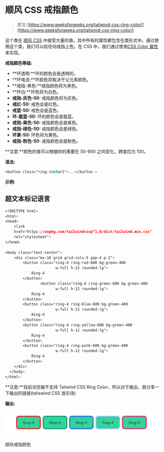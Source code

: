 # 顺风 CSS 戒指颜色

> 原文:[https://www.geeksforgeeks.org/tailwind-css-ring-color/](https://www.geeksforgeeks.org/tailwind-css-ring-color/)

这个类在 [<u>顺风 CSS</u>](https://www.geeksforgeeks.org/css-tailwind-introduction/) 中接受大量的值，其中所有的属性都包含在类形式中。通过使用这个类，我们可以给任何戒指上色。在 CSS 中，我们通过使用[<u>CSS Color 属性</u>](https://www.geeksforgeeks.org/css-color-property/) 来实现。

**戒指颜色等级:**

*   **环透明:**环的颜色会是透明的。
*   **环电流:**环颜色将取决于父元素颜色。
*   **戒指-黑色:**戒指颜色将为黑色。
*   **环白:**环色将为白色。
*   **戒指-灰色-50:** 戒指颜色将为灰色。
*   **戒红-50:** 戒色会是红色。
*   **戒蓝-50:** 戒色会是蓝色。
*   **环-靛蓝-50:** 环的颜色会是靛蓝。
*   **戒指-紫色-50:** 戒指颜色会是紫色。
*   **戒指-绿色-50:** 戒指颜色会是绿色。
*   **环黄-50:** 环色将为黄色。
*   **戒指-粉色-50:** 戒指颜色会是粉色。

**注意:**颜色的值可以根据你的需要在 50-900 之间变化，跨度应为 100。

**语法:**

```css
<button class="ring-{color}">...</button >
```

**示例:**

## 超文本标记语言

```css
<!DOCTYPE html>  
<html>  
<head>  
    <link
    href="https://unpkg.com/tailwindcss@^1.0/dist/tailwind.min.css"
    rel="stylesheet">  
</head>  

<body class="text-center"> 
    <div class="mx-16 grid grid-cols-5 gap-4 p-2">
        <button class="ring-4 ring-red-600 bg-green-400 
                       w-full h-12 rounded-lg">
            Ring-4
        </button>
                <button class="ring-4 ring-green-600 bg-green-400 
                       w-full h-12 rounded-lg">
            Ring-4
        </button>
        <button class="ring-4 ring-blue-600 bg-green-400 
                       w-full h-12 rounded-lg">
            Ring-4
        </button>
        <button class="ring-4 ring-yellow-600 bg-green-400 
                       w-full h-12 rounded-lg">
            Ring-4
        </button>
        <button class="ring-4 ring-pink-600 bg-green-400 
                       w-full h-12 rounded-lg">
            Ring-4
        </button>
    </div>
  </body>
</html>
```

**注意:**目前浏览器不支持 Tailwind CSS Ring Color，所以对于输出，我分享一下输出的链接(tailswind CSS 游乐场)

**输出:**

![](img/67ad510962f33257933504efd0cee57f.png)

顺风戒指颜色